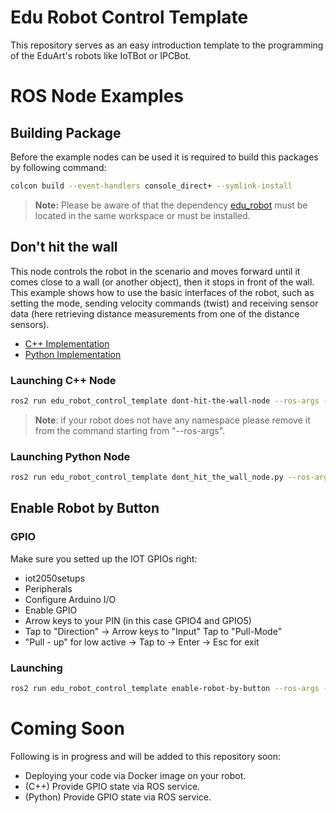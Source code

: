 # Edu Robot Control Template
This repository serves as an easy introduction template to the programming of the EduArt's robots like IoTBot or IPCBot.

# ROS Node Examples

## Building Package

Before the example nodes can be used it is required to build this packages by following command:

```bash
colcon build --event-handlers console_direct+ --symlink-install
```

> **Note:** Please be aware of that the dependency [edu_robot](https://github.com/EduArt-Robotik/edu_robot) must be located in the same workspace or must be installed.

## Don't hit the wall

This node controls the robot in the scenario and moves forward until it comes close to a wall (or another object), then it stops in front of the wall. This example shows how to use the basic interfaces of the robot, such as setting the mode, sending velocity commands (twist) and receiving sensor data (here retrieving distance measurements from one of the distance sensors).

* [C++ Implementation](src/dont_hit_the_wall_node.cpp)
* [Python Implementation](scripts/dont_hit_the_wall_node.py)

### Launching C++ Node

```bash
ros2 run edu_robot_control_template dont-hit-the-wall-node --ros-args -r __ns:=<put here the namespace of your robot, like /eduard/blue>
```

> **Note**: if your robot does not have any namespace please remove it from the command starting from "--ros-args".

### Launching Python Node

```bash
ros2 run edu_robot_control_template dont_hit_the_wall_node.py --ros-args -r __ns:=<put here the namespace of your robot, like /eduard/blue>
```

## Enable Robot by Button

### GPIO

Make sure you setted up the IOT GPIOs right:
- iot2050setups
- Peripherals
- Configure Arduino I/O
- Enable GPIO
- Arrow keys to your PIN (in this case GPIO4 and GPIO5)
- Tap to "Direction" -> Arrow keys to "Input" Tap to "Pull-Mode"
- "Pull - up" for low active -> Tap to <OK> -> Enter -> Esc for exit

### Launching

```bash
ros2 run edu_robot_control_template enable-robot-by-button --ros-args -r __ns:=/eduard/blue
```

# Coming Soon

Following is in progress and will be added to this repository soon:

* Deploying your code via Docker image on your robot.
* (C++) Provide GPIO state via ROS service.
* (Python) Provide GPIO state via ROS service.
